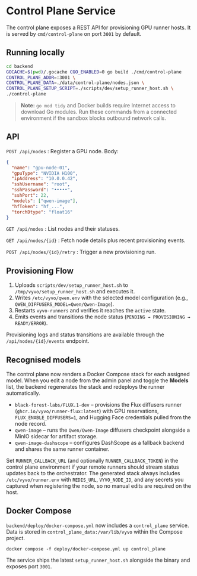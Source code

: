 # Control Plane Service

The control plane exposes a REST API for provisioning GPU runner hosts. It is served by `cmd/control-plane` on port `3001` by default.

## Running locally

```bash
cd backend
GOCACHE=$(pwd)/.gocache CGO_ENABLED=0 go build ./cmd/control-plane
CONTROL_PLANE_ADDR=:3001 \
CONTROL_PLANE_DATA=./data/control-plane/nodes.json \
CONTROL_PLANE_SETUP_SCRIPT=./scripts/dev/setup_runner_host.sh \
./control-plane
```

> **Note:** `go mod tidy` and Docker builds require Internet access to download Go modules. Run these commands from a connected environment if the sandbox blocks outbound network calls.

## API

`POST /api/nodes`
: Register a GPU node. Body:

```json
{
  "name": "gpu-node-01",
  "gpuType": "NVIDIA H100",
  "ipAddress": "10.0.0.42",
  "sshUsername": "root",
  "sshPassword": "•••••",
  "sshPort": 22,
  "models": ["qwen-image"],
  "hfToken": "hf_...",
  "torchDtype": "float16"
}
```

`GET /api/nodes`
: List nodes and their statuses.

`GET /api/nodes/{id}`
: Fetch node details plus recent provisioning events.

`POST /api/nodes/{id}/retry`
: Trigger a new provisioning run.

## Provisioning Flow

1. Uploads `scripts/dev/setup_runner_host.sh` to `/tmp/vyvo/setup_runner_host.sh` and executes it.
2. Writes `/etc/vyvo/qwen.env` with the selected model configuration (e.g., `QWEN_DIFFUSERS_MODEL=Qwen/Qwen-Image`).
3. Restarts `vyvo-runners` and verifies it reaches the `active` state.
4. Emits events and transitions the node status (`PENDING → PROVISIONING → READY/ERROR`).

Provisioning logs and status transitions are available through the `/api/nodes/{id}/events` endpoint.

## Recognised models

The control plane now renders a Docker Compose stack for each assigned model. When you edit a node from the admin panel and toggle the **Models** list, the backend regenerates the stack and redeploys the runner automatically.

- `black-forest-labs/FLUX.1-dev` – provisions the Flux diffusers runner (`ghcr.io/vyvo/runner-flux:latest`) with GPU reservations, `FLUX_ENABLE_DIFFUSERS=1`, and Hugging Face credentials pulled from the node record.
- `qwen-image` – runs the `Qwen/Qwen-Image` diffusers checkpoint alongside a MinIO sidecar for artifact storage.
- `qwen-image-dashscope` – configures DashScope as a fallback backend and shares the same runner container.

Set `RUNNER_CALLBACK_URL` (and optionally `RUNNER_CALLBACK_TOKEN`) in the control plane environment if your remote runners should stream status updates back to the orchestrator. The generated stack always includes `/etc/vyvo/runner.env` with `REDIS_URL`, `VYVO_NODE_ID`, and any secrets you captured when registering the node, so no manual edits are required on the host.

## Docker Compose

`backend/deploy/docker-compose.yml` now includes a `control_plane` service. Data is stored in `control_plane_data:/var/lib/vyvo` within the Compose project.

```
docker compose -f deploy/docker-compose.yml up control_plane
```

The service ships the latest `setup_runner_host.sh` alongside the binary and exposes port `3001`.
